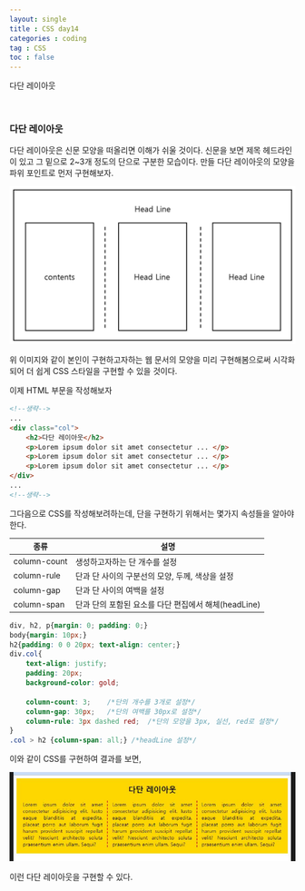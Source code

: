 ```yaml
---
layout: single
title : CSS day14
categories : coding
tag : CSS
toc : false
---
```


다단 레이아웃

<br>

### 다단 레이아웃

다단 레이아웃은 신문 모양을 떠올리면 이해가 쉬울 것이다. 신문을 보면 제목 헤드라인이 있고 그 밑으로 2~3개 정도의 단으로 구분한 모습이다. 만들 다단 레이아웃의 모양을 파위 포인트로 먼저 구현해보자.

![css14_1](https://github.com/YUNCHANYEONG/YUNCHANYEONG.github.io/blob/master/assets/images/coding_img/css14_1.JPG?raw=true)

위 이미지와 같이 본인이 구현하고자하는 웹 문서의 모양을 미리 구현해봄으로써 시각화되어 더 쉽게 CSS 스타일을 구현할 수 있을 것이다.

이제 HTML 부문을 작성해보자<br>

```html
<!--생략-->
...
<div class="col">
	<h2>다단 레이아웃</h2>
    <p>Lorem ipsum dolor sit amet consectetur ... </p>
    <p>Lorem ipsum dolor sit amet consectetur ... </p>
    <p>Lorem ipsum dolor sit amet consectetur ... </p>
</div>
...
<!--생략-->
```

그다음으로 CSS를 작성해보려하는데, 단을 구현하기 위해서는 몇가지 속성들을 알아야한다.<br>

| 종류         | 설명                                                 |
| ------------ | ---------------------------------------------------- |
| column-count | 생성하고자하는 단 개수를 설정                        |
| column-rule  | 단과 단 사이의 구분선의 모양, 두께, 색상을 설정      |
| column-gap   | 단과 단 사이의 여백을 설정                           |
| column-span  | 단과 단의 포함된 요소를 다단 편집에서 해체(headLine) |

```css
div, h2, p{margin: 0; padding: 0;}
body{margin: 10px;}
h2{padding: 0 0 20px; text-align: center;}
div.col{
    text-align: justify;
    padding: 20px;
    background-color: gold;

    column-count: 3; 	/*단의 개수를 3개로 설정*/
    column-gap: 30px;	/*단의 여백를 30px로 설정*/
    column-rule: 3px dashed red;  /*단의 모양을 3px, 실선, red로 설정*/
}
.col > h2 {column-span: all;} /*headLine 설정*/
```

이와 같이 CSS를 구현하여 결과를 보면,<br>

![css14_2](https://github.com/YUNCHANYEONG/YUNCHANYEONG.github.io/blob/master/assets/images/coding_img/css14_2.JPG?raw=true)<br>

이런 다단 레이아웃을 구현할 수 있다. 